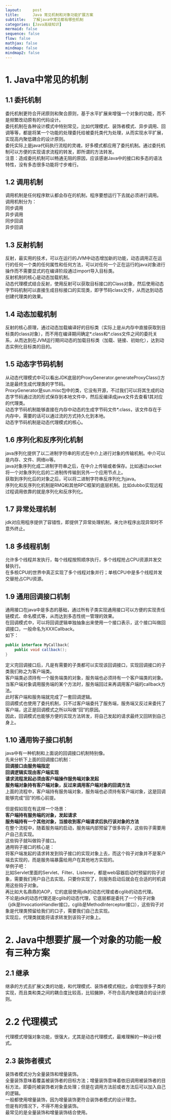 ```yaml
---
layout:     post
title:      Java 常见机制和对象功能扩展方案
subtitle:   了解java中常见都有哪些机制
categories: [Java高级知识]
mermaid: false
sequence: false
flow: false
mathjax: false
mindmap: false
mindmap2: false
---
```


# 1. Java中常见的机制
## 1.1 委托机制
委托机制更符合开闭原则和聚合原则，基于水平扩展来增强一个对象的功能，而不是频繁改动原有的代码设计。  
委托机制在各种设计模式中特别常见，比如代理模式、装饰者模式、异步调用、回调等等，都是将某一个功能的处理委托给被委托类代为处理，从而实现水平扩展，实现高内聚低耦合的设计原则。  
委托实际上是java代码执行流程的灵魂，好多模式都应用了委托机制。通过委托机制可以方便的实现请求流程的转发，即所谓的方法转发。  
注意：造成委托机制可以畅通无阻的原因，应该感谢Java中的接口和多态的语法特性，没有多态很多功能将寸步难行。  

## 1.2 调用机制
调用机制是任何程序默认都会存在的机制，程序要想运行下去就必须进行调用。  
调用机制分为：  
同步调用  
异步调用  
同步回调  
异步回调  

## 1.3 反射机制
反射，最实用的技术，可以在运行的JVM中动态增加新的功能，动态调用正在运行的任何一个类的任何属性和任何方法，可以对任何一个正在运行的java对象进行操作而不需要显式的在编译阶段通过import导入目标类。  
反射机制的核心是动态加载机制。  
动态代理模式结合反射，使用反射可以获取目标接口的Class对象，然后使用动态字节码机制可以直接生成目标接口的实现类，即字节码class文件，从而达到动态创建代理类的效果。  

## 1.4 动态加载机制
反射的核心原理，通过动态加载编译好的目标类（实际上是从内存中直接获取到目标类的class对象），而不用在编译期间确定*.class和*.class文件之间的委托关系，从而达到在JVM运行期间动态的加载目标类（加载、链接、初始化），达到动态实例化目标类的目的。  

## 1.5 动态字节码机制
从动态代理模式中可以看出JDK底层的ProxyGenerator.generateProxyClass()方法是最终生成代理类的字节码。  
ProxyGenerator是sun.misc包中的类，它没有开源，不过我们可以将其生成的动态字节码通过流的形式保存到本地文件中，然后反编译成java文件去查看1其对应的代理类。  
动态字节码机制能够直接在内存中动态的生成字节码文件*.class，该文件存在于内存中，需要的话可以通过流的方式持久化到本地。  
动态字节码机制是动态代理模式的核心。  

## 1.6 序列化和反序列化机制
java序列化提供了以二进制字符串的形式在中介上进行对象的传输机制。中介可以是内存、文件、网络io等。  
java对象序列化成二进制字符串之后，在中介上传输或者保存。比如通过socket将一个对象序列化后的二进制传传输到另外一个应用节点上。  
获取到序列化后的对象之后，可以将二进制字符串反序列化为java。  
序列化和反序列化机制是RMQ和其他RPC框架的底层机制。比如dubbo实现远程过程调用依靠的就是序列化和反序列化。  

## 1.7 异常处理机制
jdk对应用程序提供了容错性，即提供了异常处理机制，来允许程序出现异常时不意外终止。  

## 1.8 多线程机制
允许多个线程并发执行，每个线程按照顺序执行，多个线程抢占CPU资源并发交替执行。  
在多核CPU的世界中真正实现了多个线程对象并行；单核CPU中是多个线程并发交替抢占CPU资源。  

## 1.9 通用回调接口机制
通用接口在java中是多态的基础，通过所有子类实现通用接口可以方便的实现责任链模式、命名模式等，从而达到多态性统一管理的效果。  
在回调模式中，可以将回调逻辑单独抽象出来使用一个接口表示，这个接口叫做回调接口，一般命名为XXXCallback。  
如下：  
```java
public interface MyCallback{
    public void callback();
}
```
定义完回调接口后，凡是有需要的子类都可以实现该回调接口，实现回调接口的子类我们称之为客户端类。  
客户端类必须持有一个服务端类的对象，服务端也必须持有一个客户端类的对象。  
当客户端对象调用服务端的某个方法时，服务端回过来再调用客户端的callback方法。  
此时客户端和服务端就完成了一套回调逻辑。  
回调模式也使用了委托机制，只不过客户端委托了服务端，服务端又反过来委托了客户端，这正是回调模式之所以叫做“回”的原因。  
因此，回调模式也能够方便的实现方法转发，将自己发起的请求最终又回转到自己身上。  

## 1.10 通用钩子接口机制
java中有一种机制和上面说的回调接口机制特别像。  
先来分析下上面的回调接口机制：  
<b>回调接口由服务端指定</b>  
<b>回调逻辑实现由客户端实现</b>  
<b>请求流程发起必须由客户端操作服务端对象发起</b>  
<b>服务端对象持有客户端对象，反过来调用客户端对象的回调方法</b>  
上面的流程中，客户端持有服务端对象，服务端也必须持有客户端对象，这是回调能够完成“回”的核心前提。  

但是假如现在有这样一个场景：  
<b>客户端持有服务端的对象，发起请求</b>  
<b>服务端持有一个其他对象，当接收到客户端请求后执行该对象的方法</b>  
在整个流程中，随着服务端的启动，服务端内部预留了很多钩子，这些钩子需要用户自己去实现。  
这些钩子就叫做钩子接口。  
通用钩子接口的核心是：  
将客户端发起的请求转发到钩子接口的实现对象上去，而这个钩子对象并不是客户端去实现的，而是服务端暴露给用户在其他地方实现的。  
举例子吧：  
比如Servlet里面的Servlet、Filter、Listener，都是web容器启动时预留的钩子对象，需要我们用户自己去实现。只要你实现了，则服务启动后就会在合适的时机调用这些钩子对象。  
再比如大名鼎鼎的AOP，它的底层使用jdk的动态代理或者cglib的动态代理。  
不论是jdk的动态代理还是cglib的动态代理，它底层都是委托了一个钩子对象（jdk是InvocationHandler接口，cglib是MethodInterceptor接口），这些钩子对象是代理类预留给我们的口子，需要我们自己去实现。  
实现后，代理类就能将请求转发到该钩子对象上。  

# 2. Java中想要扩展一个对象的功能一般有三种方案
## 2.1 继承
继承的方式去扩展父类的功能，和代理模式、装饰者模式相比，会增加很多子类的实现，而且类和类之间的耦合度比较高，比较臃肿，不符合高内聚低耦合的设计原则。  

# 2.2 代理模式
代理模式增强对象功能，很强大，尤其是动态代理模式，最难理解的一种设计模式。  

## 2.3 装饰者模式
装饰者模式分为全量装饰和增量装饰。  
全量装饰意味着覆盖被装饰者的目标方法；增量装饰意味着依旧调用被装饰者的目标方法，即委托被装饰者对象去处理；但是在调用方法前或者方法后可以加入自己的逻辑。  
一般都使用增量装饰，因为增量装饰更符合装饰者模式的设计理念。  
但是有的情况下，不得不用全量装饰。  
最常见的是全量装饰和增量装饰结合使用。  


